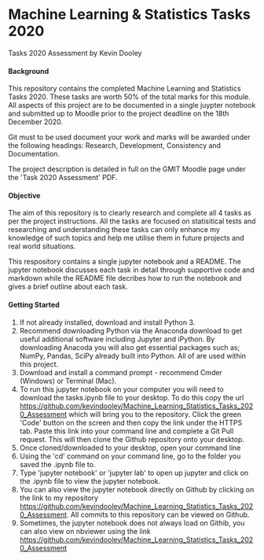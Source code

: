 # Machine Learning & Statistics Tasks 2020 
Tasks 2020 Assessment by Kevin Dooley

#### Background

This repository contains the completed Machine Learning and Statistics Tasks 2020. These tasks are worth 50% of the total marks for this module. All aspects of this project are to be documented in a single juypter notebook and submitted up to Moodle prior to the project deadline on the 18th December 2020.

Git must to be used document your work and marks will be awarded under the following headings: Research, Development, Consistency and Documentation. 

The project description is detailed in full on the GMIT Moodle page under the 'Task 2020 Assessment' PDF.

#### Objective

The aim of this repository is to clearly research and complete all 4 tasks as per the project instructions. All the tasks are focused on statisitical tests and researching and understanding these tasks can only enhance my knowledge of such topics and help me utilise them in future projects and real world situations. 

This respository contains a single jupyter notebook and a README. The jupyter notebook discusses each task in detail through supportive code and markdown while the README file decribes how to run the notebook and gives a brief outline about each task. 

#### Getting Started

1. If not already installed, download and install Python 3.
2. Recommend downloading Python via the Anaconda download to get useful additional software including Jupyter and iPython. By downloading Anacoda you will also get essential packages such as; NumPy, Pandas, SciPy already built into Python. All of are used within this project.
3. Download and install a command prompt - recommend Cmder (Windows) or Terminal (Mac).
4. To run this jupyter notebook on your computer you will need to download the tasks.ipynb file to your desktop. To do this copy the url https://github.com/kevindooley/Machine_Learning_Statistics_Tasks_2020_Assessment which will bring you to the repository. Click the green 'Code' button on the screen and then copy the link under the HTTPS tab. Paste this link into your command line and complete a Git Pull request. This will then clone the Github repository onto your desktop.
5. Once cloned/downloaded to your desktop, open your command line
6. Using the 'cd' command on your command line, go to the folder you saved the .ipynb file to.
7. Type 'jupyter notebook' or 'jupyter lab' to open up jupyter and click on the .ipynb file to view the jupyter notebook.
8. You can also view the jupyter notebook directly on Github by clicking on the link to my repository https://github.com/kevindooley/Machine_Learning_Statistics_Tasks_2020_Assessment. All commits to this repository can be viewed on Github.
9. Sometimes, the jupyter notebook does not always load on Githib, you can also view on nbviewer using the link https://github.com/kevindooley/Machine_Learning_Statistics_Tasks_2020_Assessment
